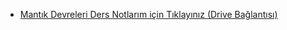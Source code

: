 
- [Mantık Devreleri Ders Notlarım için Tıklayınız (Drive Bağlantısı)](https://drive.google.com/file/d/170tEdN4LUGjOXcoDBszqtH5lisrc3Eek/view?usp=sharing)